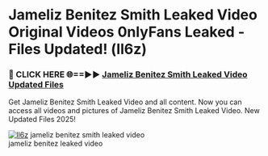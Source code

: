 # Jameliz Benitez Smith Leaked Video Original Videos 0nlyFans Leaked - Files Updated! (ll6z)

<h3>🔴 CLICK HERE 🌐==►► <a href="https://best4dudes.click/HH4t6V" rel="nofollow">Jameliz Benitez Smith Leaked Video Updated Files</a></h3>

Get Jameliz Benitez Smith Leaked Video and all content. Now you can access all videos and pictures of Jameliz Benitez Smith Leaked Video. New Updated Files 2025!

[![ll6z](https://github.com/user-attachments/assets/8c521d6e-e6e3-4a75-9320-d58ab9d79d5b)](https://best4dudes.click/HH4t6V)
jameliz benitez smith leaked video<br>
jameliz benitez leaked video
